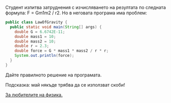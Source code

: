 Студент изпитва затруднения с изчисляването на резултата по следната формула:
F = Gm1m2 / r2. Но в неговата програма има проблем:

```java
public class LawOfGravity {
  public static void main(String[] args) {
    double G = 6.6742E-11;
    double mass1 = 10;
    double mass2 = 10;
    double r = 2.3;
    double force = G * mass1 * mass2 / r * r;
    System.out.println(force);
  }
}
```

Дайте правилното решение на програмата.

Подсказка: май някъде трябва да се използват скоби!

[За любителите на физика.](https://bg.wikipedia.org/wiki/%D0%97%D0%B0%D0%BA%D0%BE%D0%BD_%D0%B7%D0%B0_%D0%B2%D1%81%D0%B5%D0%BE%D0%B1%D1%89%D0%BE%D1%82%D0%BE_%D0%BF%D1%80%D0%B8%D0%B2%D0%BB%D0%B8%D1%87%D0%B0%D0%BD%D0%B5)
